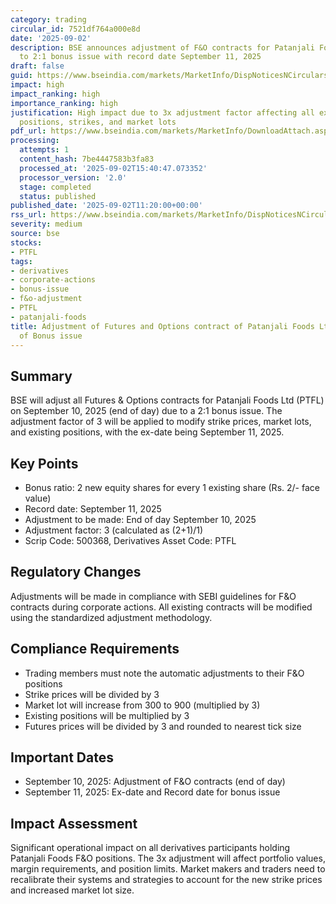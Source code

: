```yaml
---
category: trading
circular_id: 7521df764a000e8d
date: '2025-09-02'
description: BSE announces adjustment of F&O contracts for Patanjali Foods Ltd due
  to 2:1 bonus issue with record date September 11, 2025
draft: false
guid: https://www.bseindia.com/markets/MarketInfo/DispNoticesNCirculars.aspx?Noticeid={A4E681E7-EF22-4143-8FFC-27077882DF44}&noticeno=20250902-20&dt=09/02/2025&icount=20&totcount=57&flag=0
impact: high
impact_ranking: high
importance_ranking: high
justification: High impact due to 3x adjustment factor affecting all existing F&O
  positions, strikes, and market lots
pdf_url: https://www.bseindia.com/markets/MarketInfo/DownloadAttach.aspx?id=20250902-20&attachedId=
processing:
  attempts: 1
  content_hash: 7be4447583b3fa83
  processed_at: '2025-09-02T15:40:47.073352'
  processor_version: '2.0'
  stage: completed
  status: published
published_date: '2025-09-02T11:20:00+00:00'
rss_url: https://www.bseindia.com/markets/MarketInfo/DispNoticesNCirculars.aspx?Noticeid={A4E681E7-EF22-4143-8FFC-27077882DF44}&noticeno=20250902-20&dt=09/02/2025&icount=20&totcount=57&flag=0
severity: medium
source: bse
stocks:
- PTFL
tags:
- derivatives
- corporate-actions
- bonus-issue
- f&o-adjustment
- PTFL
- patanjali-foods
title: Adjustment of Futures and Options contract of Patanjali Foods Ltd on account
  of Bonus issue
---
```


## Summary

BSE will adjust all Futures & Options contracts for Patanjali Foods Ltd (PTFL) on September 10, 2025 (end of day) due to a 2:1 bonus issue. The adjustment factor of 3 will be applied to modify strike prices, market lots, and existing positions, with the ex-date being September 11, 2025.

## Key Points

- Bonus ratio: 2 new equity shares for every 1 existing share (Rs. 2/- face value)
- Record date: September 11, 2025
- Adjustment to be made: End of day September 10, 2025
- Adjustment factor: 3 (calculated as (2+1)/1)
- Scrip Code: 500368, Derivatives Asset Code: PTFL

## Regulatory Changes

Adjustments will be made in compliance with SEBI guidelines for F&O contracts during corporate actions. All existing contracts will be modified using the standardized adjustment methodology.

## Compliance Requirements

- Trading members must note the automatic adjustments to their F&O positions
- Strike prices will be divided by 3
- Market lot will increase from 300 to 900 (multiplied by 3)
- Existing positions will be multiplied by 3
- Futures prices will be divided by 3 and rounded to nearest tick size

## Important Dates

- September 10, 2025: Adjustment of F&O contracts (end of day)
- September 11, 2025: Ex-date and Record date for bonus issue

## Impact Assessment

Significant operational impact on all derivatives participants holding Patanjali Foods F&O positions. The 3x adjustment will affect portfolio values, margin requirements, and position limits. Market makers and traders need to recalibrate their systems and strategies to account for the new strike prices and increased market lot size.